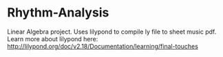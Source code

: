 # Rhythm-Analysis
Linear Algebra project.
Uses lilypond to compile ly file to sheet music pdf.
Learn more about lilypond here:
http://lilypond.org/doc/v2.18/Documentation/learning/final-touches

